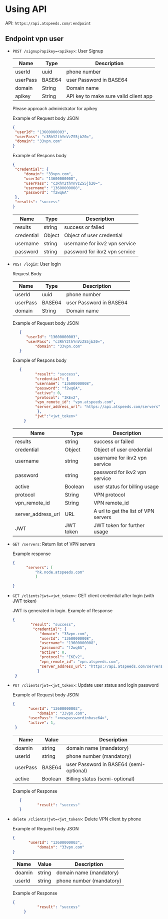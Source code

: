 

# Using API

API: ```https://api.atspeeds.com/:endpoint```

## Endpoint vpn user 

* `POST /signup?apikey=<apikey>`: User Signup
   
  | Name            | Type             | Description                           |
  |-----------------|------------------|---------------------------------------|
  | userId          | uuid             | phone number                          |
  | userPass        | BASE64           | user Password in BASE64               |
  | domain          | String           | Domain name                           |
  | apikey          | String           | API key to make sure valid client app |
  
  Please approach administrator for apikey
       
  Example of Request body JSON
        
   ```json
   { 
	"userId": "13600000003",
	"userPass": "c3RhY2thYnVzZS5jb20=",
	"domain": "33vpn.com"
   }
   ```
   
  Example of Respons body 
        
   ```json
   {
	"credential": {
		"domain": "33vpn.com",
		"userId": "13600000008",
		"userPass": "c3RhY2thYnVzZS5jb20=",
		"username": "13600000008",
		"password": "f2wq6A"
	},
	"results": "success"
   }
   ```
	
  | Name            | Type            | Description                           |
  |-----------------|------------------|---------------------------------------|
  | results          | string             | success or failed                        |
  | credential        | Object           | Object of user credential   |
  | username        | string | username for ikv2 vpn service        |
  | password        | string                 | password for ikv2 vpn service         |
       
       
   
* `POST /login`: User login
  
  Request Body
   
  | Name            | Type            | Description                           |
  |-----------------|------------------|---------------------------------------|
  | userId              | uuid             | phone number                         |
  | userPass            | BASE64           | user Password in BASE64   |
  | domain              | String           | Domain name               |
       
       
  Example of Request body JSON
      
  
    ```json
       { 
	      "userId": "13600000003",
	      "userPass": "c3RhY2thYnVzZS5jb20=",
              "domain": "33vpn.com"
       }
    ```
   
   
  Example of Respons body 
    

    ```json
       {
              "result": "success",
              "credential": {
              "username": "13600000008",
              "password": "f2wq6A",
              "active": 0,
              "protocol": "IKEv2",
              "vpn_remote_id": "vpn.atspeeds.com",
              "server_address_url": "https://api.atspeeds.com/servers"
               },
              "jwt":"<jwt_token>"
         }
   ```


  | Name            | Type            | Description                           |
  |-----------------|------------------|---------------------------------------|
  | results          | string             | success or failed                        |
  | credential        | Object           | Object of user credential   |
  | username        | string | username for ikv2 vpn service        |
  | password        | string                 | password for ikv2 vpn service         | 
  | active        | Boolean                 | user status for billing usage         |  
  | protocol        | String                 | VPN protocol         |  
  | vpn_remote_id        | String                 | VPN remote_id         |  
  | server_address_url        | URL                 | A url to get the list of VPN servers         |  
  | JWT        | JWT token                 | JWT token for further usage         |  



* `GET /servers`: Return list of VPN servers
   
  Example response
   
   ```json
   {
         "servers": [
             "hk.node.atspeeds.com"
             ]
      
   }
   ```
   
   
* `GET /clients?jwt=<jwt_token>`: GET client credential after login (with JWT token)
   
  JWT is generated in login. Example of Response
      
   ```json 
   {
           "result": "success",
            "credential": {
               "domain": "33vpn.com",
               "userId": "13600000008",
               "username": "13600000008",
               "password": "f2wq6A",
               "active": 0,
               "protocol": "IKEv2",
               "vpn_remote_id": "vpn.atspeeds.com",
               "server_address_url": "https://api.atspeeds.com/servers"
              }
    }
   ```


* `PUT /clients?jwt=<jwt_token>`: Update user status and login password
      
  Example of Request body JSON
        
   ```json
   { 
	      "userId": "13600000003",
              "domain": "33vpn.com",
	      "userPass": "<newpasswordinbase64>",
	      "active": 1,
    }
   ```
	

    | Name            | Value            | Description                           |
    |-----------------|------------------|---------------------------------------|
    | doamin          | string           | domain name (mandatory)
    | userId              | string             | phone number (mandatory)               |
    | userPass | BASE64             | user Password in BASE64 (semi-optional)                        |
    | active       | Boolean         | Billing status (semi-optional) |
     


  Example of Response
       
       
   ```json
      {
              "result": "success"
      }
   ```
   
   
* `delete /clients?jwt=<jwt_token>`: Delete VPN client by phone

  Example of Request body JSON
        

   ```json
   { 
	      "userId": "13600000003",
              "domain": "33vpn.com"
   }
   ```


   | Name            | Value            | Description                           |
   |-----------------|------------------|---------------------------------------|
   | doamin          | string           | domain name (mandatory)
   | userId              | string             | phone number (mandatory)               |
           
     
  Example of Response
      
   ```json
   {
              "result": "success"
        }
   ```
   
   
